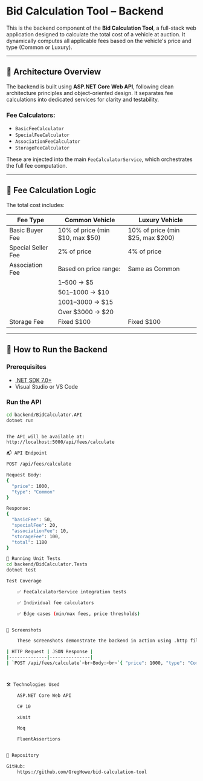 # Bid Calculation Tool – Backend

This is the backend component of the **Bid Calculation Tool**, a full-stack web application designed to calculate the total cost of a vehicle at auction. It dynamically computes all applicable fees based on the vehicle's price and type (Common or Luxury).

---

## 📐 Architecture Overview

The backend is built using **ASP.NET Core Web API**, following clean architecture principles and object-oriented design. It separates fee calculations into dedicated services for clarity and testability.

### Fee Calculators:

- `BasicFeeCalculator`
- `SpecialFeeCalculator`
- `AssociationFeeCalculator`
- `StorageFeeCalculator`

These are injected into the main `FeeCalculatorService`, which orchestrates the full fee computation.

---

## 🧮 Fee Calculation Logic

The total cost includes:

| Fee Type           | Common Vehicle                     | Luxury Vehicle                     |
|--------------------|-------------------------------------|-------------------------------------|
| Basic Buyer Fee    | 10% of price (min $10, max $50)     | 10% of price (min $25, max $200)    |
| Special Seller Fee | 2% of price                         | 4% of price                         |
| Association Fee    | Based on price range:               | Same as Common                      |
|                    | $1–$500 → $5                        |                                     |
|                    | $501–$1000 → $10                    |                                     |
|                    | $1001–$3000 → $15                   |                                     |
|                    | Over $3000 → $20                    |                                     |
| Storage Fee        | Fixed $100                          | Fixed $100                          |

---

## 🚀 How to Run the Backend

### Prerequisites

- [.NET SDK 7.0+](https://dotnet.microsoft.com/download)
- Visual Studio or VS Code

### Run the API

```bash
cd backend/BidCalculator.API
dotnet run


The API will be available at: 
http://localhost:5000/api/fees/calculate

📬 API Endpoint

POST /api/fees/calculate

Request Body:
{
  "price": 1000,
  "type": "Common"
}

Response:
{
  "basicFee": 50,
  "specialFee": 20,
  "associationFee": 10,
  "storageFee": 100,
  "total": 1180
}

🧪 Running Unit Tests
cd backend/BidCalculator.Tests
dotnet test

Test Coverage

    ✅ FeeCalculatorService integration tests

    ✅ Individual fee calculators

    ✅ Edge cases (min/max fees, price thresholds)


📸 Screenshots

    These screenshots demonstrate the backend in action using .http files in Visual Studio Code.

| HTTP Request | JSON Response |
|--------------|---------------|
| `POST /api/fees/calculate`<br>Body:<br>`{ "price": 1000, "type": "Common" }` | `{ "basicFee": 50, "specialFee": 20, "associationFee": 10, "storageFee": 100, "total": 1180 }` |



🛠 Technologies Used

    ASP.NET Core Web API

    C# 10

    xUnit

    Moq

    FluentAssertions


📁 Repository

GitHub: 
    https://github.com/GregHowe/bid-calculation-tool

